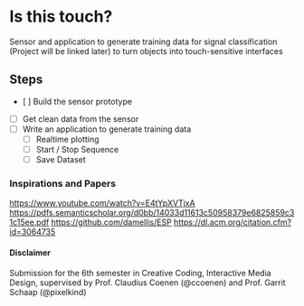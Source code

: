 # Is this touch?
Sensor and application to generate training data for signal classification (Project will be linked later) to turn objects into touch-sensitive interfaces

## Steps
- [ ] Build the sensor prototype
- [ ] Get clean data from the sensor
- [ ] Write an application to generate training data
  - [ ] Realtime plotting
  - [ ] Start / Stop Sequence
  - [ ] Save Dataset

### Inspirations and Papers
https://www.youtube.com/watch?v=E4tYpXVTjxA
https://pdfs.semanticscholar.org/d0bb/14033d11613c50958379e6825859c31c15ee.pdf
https://github.com/damellis/ESP
https://dl.acm.org/citation.cfm?id=3064735

#### Disclaimer
Submission for the 6th semester in Creative Coding, Interactive Media Design, supervised by Prof. Claudius Coenen (@ccoenen) and Prof. Garrit Schaap (@pixelkind)